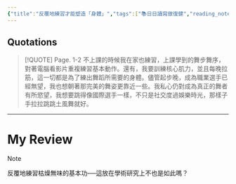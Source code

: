 ```yaml
---
{"title":"反覆地練習才能塑造「身體」","tags":["📚日日讀寫做復健","reading_notes","literatures"],"annotation-target":null,"c-date:":"2025-05-08 12:32","quotation":"不上課的時候我在家也練習，上課學到的舞步舞序，對著電腦看影片重複練習基本動作。還有，我要訓練核心肌力，並且每晚拉筋，這一切都是為了練出舞蹈所需要的身體。儘管起步晚，成為職業選手已經無望，我也想朝著那完美的舞姿更靠近一些。我私心仍對成為真正的舞者有所慾望，我想要跳得像國際選手一樣，不只是社交度過娛樂時光，那樣子手拉拉跳跳土風舞就好。","dg-publish":true,"permalink":"/閱讀/人魚紀/反覆地練習才能塑造「身體」/","dgPassFrontmatter":true,"created":"2025-05-08T12:39:50.976+08:00","updated":"2025-05-10T22:00:22.000+08:00"}
---
```











## Quotations



> [!QUOTE] Page. 1-2 
>  不上課的時候我在家也練習，上課學到的舞步舞序，對著電腦看影片重複練習基本動作。還有，我要訓練核心肌力，並且每晚拉筋，這一切都是為了練出舞蹈所需要的身體。儘管起步晚，成為職業選手已經無望，我也想朝著那完美的舞姿更靠近一些。我私心仍對成為真正的舞者有所慾望，我想要跳得像國際選手一樣，不只是社交度過娛樂時光，那樣子手拉拉跳跳土風舞就好。


---

# My Review


> [!NOTE] 
> 反覆地練習枯燥無味的基本功──這放在學術研究上不也是如此嗎？



